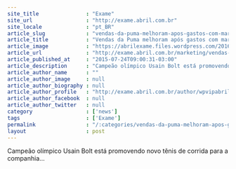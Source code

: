 ```yaml
---
site_title               : "Exame"
site_url                 : "http://exame.abril.com.br"
site_locale              : "pt_BR"
article_slug             : "vendas-da-puma-melhoram-apos-gastos-com-marketing"
article_title            : "Vendas da Puma melhoram após gastos com marketing"
article_image            : "https://abrilexame.files.wordpress.com/2016/09/size_960_16_9_122047790.jpg?quality=70&strip=all&w=960"
article_url              : "http://exame.abril.com.br/marketing/vendas-da-puma-melhoram-apos-gastos-com-marketing/"
article_published_at     : "2015-07-24T09:00:31-03:00"
article_description      : "Campeão olímpico Usain Bolt está promovendo novo tênis de corrida para a companhia..."
article_author_name      : ""
article_author_image     : null
article_author_biography : null
article_author_profile   : "http://exame.abril.com.br/author/wpvipabril/"
article_author_facebook  : null
article_author_twitter   : null
category                 : ['news']
tags                     : ['Exame']
permalink                : "/:categories/vendas-da-puma-melhoram-apos-gastos-com-marketing/"
layout                   : post
---
```


Campeão olímpico Usain Bolt está promovendo novo tênis de corrida para a companhia...
